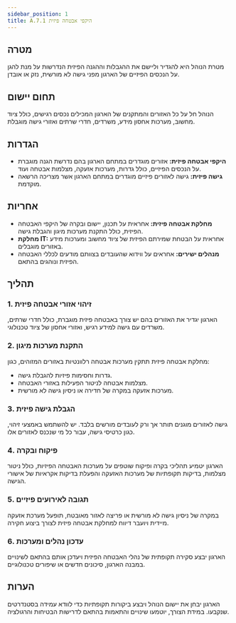 ```yaml
---
sidebar_position: 1  
title: A.7.1 היקפי אבטחה פיזית
---
```


## מטרה  
מטרת הנוהל היא להגדיר וליישם את ההגבלות וההגנה הפיזית הנדרשות על מנת להגן על הנכסים הפיזיים של הארגון מפני גישה לא מורשית, נזק או אובדן.

## תחום יישום  
הנוהל חל על כל האזורים והמתקנים של הארגון המכילים נכסים רגישים, כולל ציוד מחשוב, מערכות אחסון מידע, משרדים, חדרי שרתים ואזורי גישה מוגבלת.

## הגדרות  
- **היקפי אבטחה פיזית:** אזורים מוגדרים במתחם הארגון בהם נדרשת הגנה מוגברת על הנכסים הפיזיים, כולל גדרות, מערכות אזעקה, מצלמות אבטחה ועוד.
- **גישה פיזית:** גישה לאזורים פיזיים מוגדרים במתחם הארגון אשר מצריכה הרשאה מוקדמת.

## אחריות  
- **מחלקת אבטחה פיזית:** אחראית על תכנון, יישום ובקרה של היקפי האבטחה הפיזית, כולל התקנת מערכות מיגון והגבלת גישה.
- **מחלקת IT:** אחראית על הבטחת שמירתם הפיזית של ציוד מחשוב ומערכות מידע באזורים מוגבלים.
- **מנהלים ישירים:** אחראים על ווידוא שהעובדים בצוותם מודעים לכללי האבטחה הפיזית ונוהגים בהתאם.

## תהליך  
### 1. זיהוי אזורי אבטחה פיזית  
הארגון יגדיר את האזורים בהם יש צורך באבטחה פיזית מוגברת, כולל חדרי שרתים, משרדים עם גישה למידע רגיש, ואזורי אחסון של ציוד טכנולוגי.

### 2. התקנת מערכות מיגון  
מחלקת אבטחה פיזית תתקין מערכות אבטחה רלוונטיות באזורים המזוהים, כגון:
- גדרות וחסימות פיזיות להגבלת גישה.
- מצלמות אבטחה לניטור הפעילות באזורי האבטחה.
- מערכות אזעקה במקרה של חדירה או ניסיון גישה לא מורשית.

### 3. הגבלת גישה פיזית  
גישה לאזורים מוגנים תותר אך ורק לעובדים מורשים בלבד. יש להשתמש באמצעי זיהוי, כגון כרטיסי גישה, עבור כל מי שנכנס לאזורים אלו.

### 4. פיקוח ובקרה  
הארגון יטמיע תהליכי בקרה ופיקוח שוטפים על מערכות האבטחה הפיזיות, כולל ניטור מצלמות, בדיקות תקופתיות של מערכות האזעקה והפעלת בדיקות אקראיות של אישורי הגישה.

### 5. תגובה לאירועים פיזיים  
במקרה של ניסיון גישה לא מורשית או פריצה לאזור מאובטח, תופעל מערכת אזעקה מיידית ויועבר דיווח למחלקת אבטחה פיזית לצורך ביצוע חקירה.

### 6. עדכון נהלים ומערכות  
הארגון יבצע סקירה תקופתית של נהלי האבטחה הפיזית ויעדכן אותם בהתאם לשינויים במבנה הארגון, סיכונים חדשים או שיפורים טכנולוגיים.

## הערות  
הארגון יבחן את יישום הנוהל ויבצע ביקורות תקופתיות כדי לוודא עמידה בסטנדרטים שנקבעו. במידת הצורך, יוטמעו שינויים והתאמות בהתאם לדרישות הבטיחות והרגולציה.